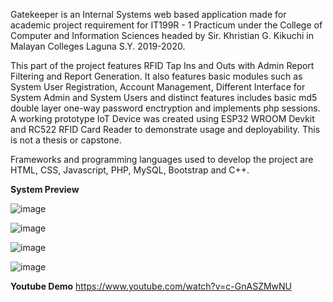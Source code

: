 Gatekeeper is an Internal Systems web based application made for academic project requirement for IT199R - 1 Practicum under the College of Computer and Information Sciences headed by Sir. Khristian G. Kikuchi in Malayan Colleges Laguna S.Y. 2019-2020.

This part of the project features RFID Tap Ins and Outs with Admin Report Filtering and Report Generation. It also features basic modules such as System User Registration, Account Management, Different Interface for System Admin and System Users and distinct features includes basic md5 double layer one-way password enctryption and implements php sessions. A working prototype IoT Device was created using ESP32 WROOM Devkit and RC522 RFID Card Reader to demonstrate usage and deployability.
This is not a thesis or capstone.

Frameworks and programming languages used to develop the project are HTML, CSS, Javascript, PHP, MySQL, Bootstrap and C++.

**System Preview**

![image](https://github.com/xelest/isGatekeeper/assets/29807564/55f508d6-cfbc-4d4e-b7af-6f2c4d96475f)

![image](https://github.com/xelest/isGatekeeper/assets/29807564/476da41d-ad44-403d-b8ec-0d74d1f33423)

![image](https://github.com/xelest/isGatekeeper/assets/29807564/dca5e333-6b72-4e86-9f40-8587a5bb224f)

![image](https://github.com/xelest/isGatekeeper/assets/29807564/af81f6ef-50ba-4788-9451-b236d9a64a71)


**Youtube Demo**
https://www.youtube.com/watch?v=c-GnASZMwNU


